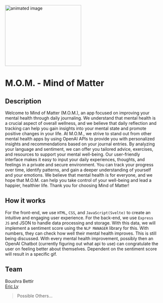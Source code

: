  <img src="https://user-images.githubusercontent.com/116927138/224470763-d70e54a1-3554-4ce5-99d6-80dc8059a10b.gif" alt="animated image" width="250" height="200"> 
 
 # M.O.M. - Mind of Matter

## Description
Welcome to Mind of Matter (M.O.M.), an app focused on improving your mental health through daily journaling. We understand that mental health is a crucial aspect of overall wellness, and we believe that daily reflection and tracking can help you gain insights into your mental state and promote positive changes in your life. At M.O.M., we strive to stand out from other mental health apps by using OpenAI APIs to provide you with personalized insights and recommendations based on your journal entries. By analyzing your language and sentiment, we can offer you tailored advice, exercises, and resources to support your mental well-being. Our user-friendly interface makes it easy to input your daily experiences, thoughts, and feelings in a private and secure environment. You can track your progress over time, identify patterns, and gain a deeper understanding of yourself and your emotions. We believe that mental health is for everyone, and we hope that M.O.M. can help you take control of your well-being and lead a happier, healthier life. Thank you for choosing Mind of Matter!


## How it works
For the front-end, we use `HTML`, `CSS`, and `JavaScript(Svelte)` to create an intuitive and engaging user experience. For the back-end, we use `Express JS` and JSON to handle data processing and storage. With this data, we will implement a sentiment score using the `NLP MANAGER` library for this. With numbers, they can check how well their mental health improves. This is still being discussed. With every mental health improvement, possibly then an OpenAI Chatbot (currently figuring out what api to use)  can congratulate the user on feeling better about themselves. Dependent on the sentiment score will result in a specific gif. 

## Team
Boushra Bettir <br />
[Eric Ly](https://github.com/lyeric2022)
> Possible Others...
